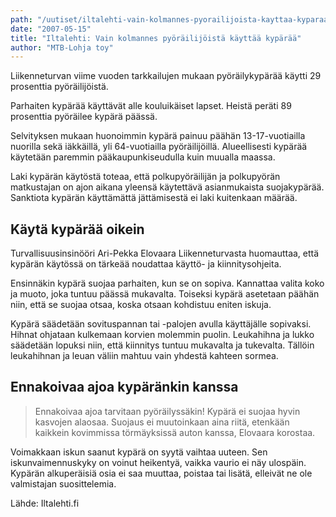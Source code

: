 ```yaml
---
path: "/uutiset/iltalehti-vain-kolmannes-pyorailijoista-kayttaa-kyparaa"
date: "2007-05-15"
title: "Iltalehti: Vain kolmannes pyöräilijöistä käyttää kypärää"
author: "MTB-Lohja toy"
---
```

Liikenneturvan viime vuoden tarkkailujen mukaan pyöräilykypärää käytti 29 prosenttia pyöräilijöistä.

Parhaiten kypärää käyttävät alle kouluikäiset lapset. Heistä peräti 89 prosenttia pyöräilee kypärä päässä.

Selvityksen mukaan huonoimmin kypärä painuu päähän 13-17-vuotiailla nuorilla sekä iäkkäillä, yli 64-vuotiailla pyöräilijöillä. Alueellisesti kypärää käytetään paremmin pääkaupunkiseudulla kuin muualla maassa.

Laki kypärän käytöstä toteaa, että polkupyöräilijän ja polkupyörän matkustajan on ajon aikana yleensä käytettävä asianmukaista suojakypärää. Sanktiota kypärän käyttämättä jättämisestä ei laki kuitenkaan määrää.

## Käytä kypärää oikein

Turvallisuusinsinööri Ari-Pekka Elovaara Liikenneturvasta huomauttaa, että kypärän käytössä on tärkeää noudattaa käyttö- ja kiinnitysohjeita.

Ensinnäkin kypärä suojaa parhaiten, kun se on sopiva. Kannattaa valita koko ja muoto, joka tuntuu päässä mukavalta. Toiseksi kypärä asetetaan päähän niin, että se suojaa otsaa, koska otsaan kohdistuu eniten iskuja.

Kypärä säädetään sovituspannan tai -palojen avulla käyttäjälle sopivaksi. Hihnat ohjataan kulkemaan korvien molemmin puolin. Leukahihna ja lukko säädetään lopuksi niin, että kiinnitys tuntuu mukavalta ja tukevalta. Tällöin leukahihnan ja leuan väliin mahtuu vain yhdestä kahteen sormea.

## Ennakoivaa ajoa kypäränkin kanssa

> Ennakoivaa ajoa tarvitaan pyöräilyssäkin! Kypärä ei suojaa hyvin kasvojen alaosaa. Suojaus ei muutoinkaan aina riitä, etenkään kaikkein kovimmissa törmäyksissä auton kanssa, Elovaara korostaa.

Voimakkaan iskun saanut kypärä on syytä vaihtaa uuteen. Sen iskunvaimennuskyky on voinut heikentyä, vaikka vaurio ei näy ulospäin. Kypärän alkuperäisiä osia ei saa muuttaa, poistaa tai lisätä, elleivät ne ole valmistajan suosittelemia.

Lähde: Iltalehti.fi